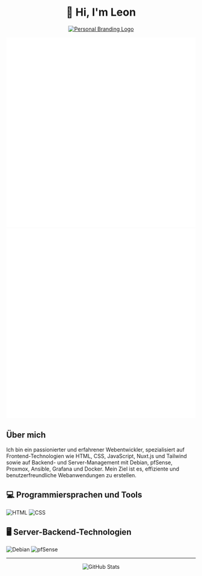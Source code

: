 <h1 align="center">👋 Hi, I'm Leon</h1>

<p align="center">
  <a href="https://leon-bartnik.de">
    <img src="YOUR_PERSONAL_BRANDING_LOGO_URL" width="100px" alt="Personal Branding Logo"/>
  </a>
</p>

<p align="center">
  <a href="https://linkedin.com/in/aakarshb">
    <img src="https://github.com/Aakarsh-B/trying-repos/blob/master/linkedin.svg" alt="LinkedIn" title="LinkedIn"/>
  </a>
  <a href="https://behance.net/aakarshb">
    <img src="https://github.com/Aakarsh-B/trying-repos/blob/master/behance.svg" alt="Behance" title="Behance"/>
  </a>
  <!-- Weitere soziale Medien-Links hier -->
</p>

## Über mich
<p>
  Ich bin ein passionierter und erfahrener Webentwickler, spezialisiert auf Frontend-Technologien wie HTML, CSS, JavaScript, Nuxt.js und Tailwind sowie auf Backend- und Server-Management mit Debian, pfSense, Proxmox, Ansible, Grafana und Docker. Mein Ziel ist es, effiziente und benutzerfreundliche Webanwendungen zu erstellen.
</p>

## 💻 Programmiersprachen und Tools
<p>
  <img src="LINK_TO_HTML_ICON" alt="HTML" title="HTML" width="40" height="40"/>
  <img src="LINK_TO_CSS_ICON" alt="CSS" title="CSS" width="40" height="40"/>
  <!-- Fügen Sie hier weitere Icons ein -->
</p>

## 🖥 Server-Backend-Technologien
<p>
  <img src="LINK_TO_DEBIAN_ICON" alt="Debian" title="Debian" width="40" height="40"/>
  <img src="LINK_TO_PFSENSE_ICON" alt="pfSense" title="pfSense" width="40" height="40"/>
  <!-- Fügen Sie hier weitere Icons ein -->
</p>

---

<p align="center">
  <img src="https://github-readme-stats.vercel.app/api?username=L50N&include_all_commits=true&count_private=true&show_icons=true&line_height=20&title_color=FFFFFF&icon_color=FFFFFF&text_color=FFFFFF&bg_color=0D1117" alt="GitHub Stats"/>
</p>
